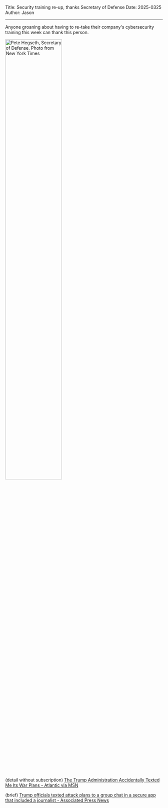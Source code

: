Title: Security training re-up, thanks Secretary of Defense
Date: 2025-0325
Author: Jason

-----
Anyone groaning about having to re-take their company's cybersecurity training this week can thank this person.

<img src="https://static01.nyt.com/images/2025/01/13/multimedia/13dc-hegseth-background-gpbl/13dc-hegseth-background-gpbl-mediumSquareAt3X.jpg" width="60%" alt="Pete Hegseth, Secretary of Defense. Photo from New York Times">

(detail without subscription)
[The Trump Administration Accidentally Texted Me Its War Plans - Atlantic via MSN](https://www.msn.com/en-us/news/us/the-trump-administration-accidentally-texted-me-its-war-plans/ar-AA1ByMHr)

(brief)
[Trump officials texted attack plans to a group chat in a secure app that included a journalist - Associated Press News](https://apnews.com/article/war-plans-trump-hegseth-atlantic-230718a984911dd8663d59edbcb86f2a)

